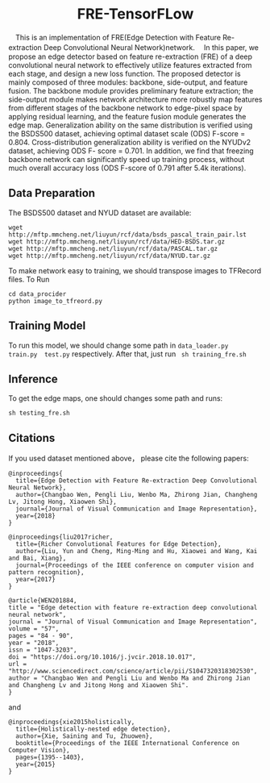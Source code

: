 
# <center>FRE-TensorFLow</center>
　This is an implementation of FRE(Edge Detection with Feature Re-extraction Deep Convolutional Neural Network)network.
　In this paper, we propose an edge detector based on feature re-extraction (FRE) of a deep convolutional neural network to effectively utilize features extracted from each stage, and design a new loss function. The proposed detector is mainly composed of three modules: backbone, side-output, and feature fusion. The backbone module provides preliminary feature extraction; the side-output module makes network architecture more robustly map features from different stages of the backbone network to edge-pixel space by applying residual learning, and the feature fusion module generates the edge map. Generalization ability on the same distribution is verified using the BSDS500 dataset, achieving optimal dataset scale (ODS) F-score = 0.804. Cross-distribution generalization ability is verified on the NYUDv2 dataset, achieving ODS F- score = 0.701. In addition, we find that freezing backbone network can significantly speed up training process, without much overall accuracy loss (ODS F-score of 0.791 after 5.4k iterations).
## Data Preparation
The BSDS500 dataset and NYUD dataset are available:
```
wget http://mftp.mmcheng.net/liuyun/rcf/data/bsds_pascal_train_pair.lst
wget http://mftp.mmcheng.net/liuyun/rcf/data/HED-BSDS.tar.gz
wget http://mftp.mmcheng.net/liuyun/rcf/data/PASCAL.tar.gz
wget http://mftp.mmcheng.net/liuyun/rcf/data/NYUD.tar.gz
```

To make network easy to training, we should transpose images to TFRecord files.
To Run
```
cd data_procider
python image_to_tfreord.py
```
## Training Model
To run this model, we should change some path in ```data_loader.py   train.py  test.py``` respectively.
After that, just run 
                          ``` 
                          sh training_fre.sh
                         ```
## Inference
To get the edge maps, one should changes some path and runs:
```
sh testing_fre.sh
```
## Citations
If you used dataset mentioned above， please cite the following papers:
```
@inproceedings{
  title={Edge Detection with Feature Re-extraction Deep Convolutional Neural Network},
  author={Changbao Wen, Pengli Liu, Wenbo Ma, Zhirong Jian, Changheng Lv, Jitong Hong, Xiaowen Shi},
  journal={Journal of Visual Communication and Image Representation},
  year={2018}
}
```
```
@inproceedings{liu2017richer,
  title={Richer Convolutional Features for Edge Detection},
  author={Liu, Yun and Cheng, Ming-Ming and Hu, Xiaowei and Wang, Kai and Bai, Xiang},
  journal={Proceedings of the IEEE conference on computer vision and pattern recognition},
  year={2017}
}
```
```
@article{WEN201884,
title = "Edge detection with feature re-extraction deep convolutional neural network",
journal = "Journal of Visual Communication and Image Representation",
volume = "57",
pages = "84 - 90",
year = "2018",
issn = "1047-3203",
doi = "https://doi.org/10.1016/j.jvcir.2018.10.017",
url = "http://www.sciencedirect.com/science/article/pii/S1047320318302530",
author = "Changbao Wen and Pengli Liu and Wenbo Ma and Zhirong Jian and Changheng Lv and Jitong Hong and Xiaowen Shi".
}
```
and 
```
@inproceedings{xie2015holistically,
  title={Holistically-nested edge detection},
  author={Xie, Saining and Tu, Zhuowen},
  booktitle={Proceedings of the IEEE International Conference on Computer Vision},
  pages={1395--1403},
  year={2015}
}
```
